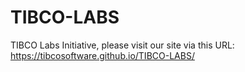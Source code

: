 # TIBCO-LABS
TIBCO Labs Initiative, please visit our site via this URL: https://tibcosoftware.github.io/TIBCO-LABS/
